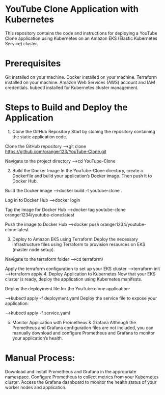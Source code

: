 # YouTube Clone Application with Kubernetes
This repository contains the code and instructions for deploying a YouTube Clone application using Kubernetes on an Amazon EKS (Elastic Kubernetes Service) cluster.

# Prerequisites
Git installed on your machine.
Docker installed on your machine.
Terraform installed on your machine.
Amazon Web Services (AWS) account and IAM credentials.
kubectl installed for Kubernetes cluster management.
# Steps to Build and Deploy the Application

1. Clone the GitHub Repository
Start by cloning the repository containing the static application code.

Clone the GitHub repository
-->git clone https://github.com/oranger123/YouTube-Clone.git

Navigate to the project directory
-->cd YouTube-Clone

2. Build the Docker Image
In the YouTube-Clone directory, create a Dockerfile and build your application’s Docker image. Then push it to Docker Hub.


Build the Docker image
-->docker build -t youtube-clone .

Log in to Docker Hub
-->docker login

Tag the image for Docker Hub
-->docker tag youtube-clone oranger1234/youtube-clone:latest

Push the image to Docker Hub
-->docker push oranger1234/youtube-clone:latest

3. Deploy to Amazon EKS using Terraform
Deploy the necessary infrastructure files using Terraform to provision resources on EKS (master node setup).


Navigate to the terraform folder
-->cd terraform/

Apply the terraform configuration to set up your EKS cluster
-->terraform init
-->terraform apply
4. Deploy Application to Kubernetes
Now that your EKS cluster is ready, deploy the application using Kubernetes manifests.

Deploy the deployment file for the YouTube clone application:

-->kubectl apply -f deployment.yaml
Deploy the service file to expose your application:

-->kubectl apply -f service.yaml

5. Monitor Application with Prometheus & Grafana
Although the Prometheus and Grafana configuration files are not included, you can manually download and configure Prometheus and Grafana to monitor your application’s health.

# Manual Process:
Download and install Prometheus and Grafana in the appropriate namespace.
Configure Prometheus to collect metrics from your Kubernetes cluster.
Access the Grafana dashboard to monitor the health status of your worker nodes and application.
